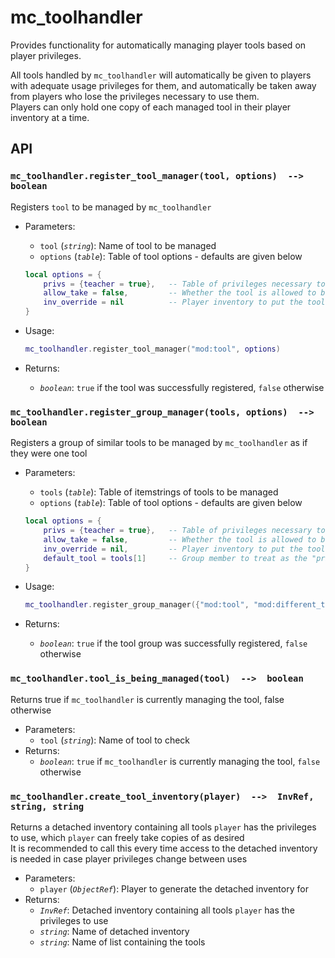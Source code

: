 # mc_toolhandler

Provides functionality for automatically managing player tools based on player privileges.

All tools handled by `mc_toolhandler` will automatically be given to players with adequate usage privileges for them, and automatically be taken away from players who lose the privileges necessary to use them.  
Players can only hold one copy of each managed tool in their player inventory at a time.

## API

### `mc_toolhandler.register_tool_manager(tool, options)  -->  boolean`

Registers `tool` to be managed by `mc_toolhandler`

- Parameters:
  - `tool` (*`string`*): Name of tool to be managed
  - `options` (*`table`*): Table of tool options - defaults are given below

  ```lua
  local options = {
      privs = {teacher = true},   -- Table of privileges necessary to use the tool
      allow_take = false,         -- Whether the tool is allowed to be taken out of the player inventory or not
      inv_override = nil          -- Player inventory to put the tool into when it is given (nil = default inventory)
  }
  ```
  
- Usage:

  ```lua
  mc_toolhandler.register_tool_manager("mod:tool", options)
  ```

- Returns:
  - *`boolean`*: `true` if the tool was successfully registered, `false` otherwise

### `mc_toolhandler.register_group_manager(tools, options)  -->  boolean`

Registers a group of similar tools to be managed by `mc_toolhandler` as if they were one tool

- Parameters:
  - `tools` (*`table`*): Table of itemstrings of tools to be managed
  - `options` (*`table`*): Table of tool options - defaults are given below

  ```lua
  local options = {
      privs = {teacher = true},   -- Table of privileges necessary to use the tool
      allow_take = false,         -- Whether the tool is allowed to be taken out of the player inventory or not
      inv_override = nil,         -- Player inventory to put the tool into when it is given (nil = default inventory)
      default_tool = tools[1]     -- Group member to treat as the "primary" tool instance and give by default
  }
  ```
  
- Usage:

  ```lua
  mc_toolhandler.register_group_manager({"mod:tool", "mod:different_tool", "another_mod:other_tool"}, options)
  ```

- Returns:
  - *`boolean`*: `true` if the tool group was successfully registered, `false` otherwise

### `mc_toolhandler.tool_is_being_managed(tool)  -->  boolean`

Returns true if `mc_toolhandler` is currently managing the tool, false otherwise

- Parameters:
  - `tool` (*`string`*): Name of tool to check
- Returns:
  - *`boolean`*: `true` if `mc_toolhandler` is currently managing the tool, `false` otherwise

### `mc_toolhandler.create_tool_inventory(player)  -->  InvRef, string, string`

Returns a detached inventory containing all tools `player` has the privileges to use, which `player` can freely take copies of as desired  
It is recommended to call this every time access to the detached inventory is needed in case player privileges change between uses

- Parameters:
  - `player` (*`ObjectRef`*): Player to generate the detached inventory for
- Returns:
  - *`InvRef`*: Detached inventory containing all tools `player` has the privileges to use
  - *`string`*: Name of detached inventory
  - *`string`*: Name of list containing the tools
